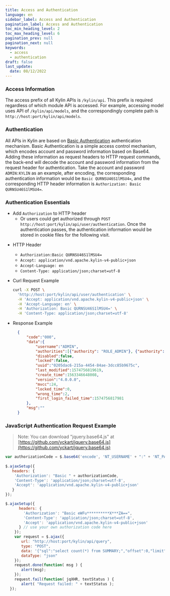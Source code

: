 ```yaml
---
title: Access and Authentication
language: en
sidebar_label: Access and Authentication
pagination_label: Access and Authentication
toc_min_heading_level: 2
toc_max_heading_level: 6
pagination_prev: null
pagination_next: null
keywords:
  - access 
  - authentication
draft: false
last_update:
  date: 08/12/2022
---
```


### Access Information
The access prefix of all Kylin APIs is `/kylin/api`. This prefix is required regardless of which module API is accessed. For example, accessing model uses API of `/kylin/api/models`, and the correspondingly complete path is `http://host:port/kylin/api/models`.


### Authentication
All APIs in Kylin are based on [Basic Authentication](http://en.wikipedia.org/wiki/Basic_access_authentication) authentication mechanism. Basic Authentication is a simple access control mechanism, which encodes account and password information based on Base64. Adding these information as request headers to HTTP request commands, the back-end will decode the account and password information from the request header for authentication. Take the account and password `ADMIN:KYLIN` as an example, after encoding, the corresponding authentication information would be `Basic QURNSU46S1lMSU4=`, and the corresponding HTTP header information is `Authorization: Basic QURNSU46S1lMSU4=`. 



### Authentication Essentials
* Add `Authorization` to HTTP header
  * Or users could get authorized through `POST http://host:port/kylin/api/user/authentication`. Once the authentication passes, the authentication information would be stored in cookie files for the following visit. 


- HTTP Header
  - `Authorization:Basic QURNSU46S1lMSU4=`
  - `Accept: application/vnd.apache.kylin-v4-public+json`
  - `Accept-Language: en`
  - `Content-Type: application/json;charset=utf-8`

- Curl Request Example

  ```sh
  curl -X POST \
    'http://host:port/kylin/api/user/authentication' \
    -H 'Accept: application/vnd.apache.kylin-v4-public+json' \
    -H 'Accept-Language: en' \
    -H 'Authorization: Basic QURNSU46S1lMSU4=' \
    -H 'Content-Type: application/json;charset=utf-8'
  ```

- Response Example

  ```json
    {
        "code":"000",
        "data":{
            "username":"ADMIN",
            "authorities":[{"authority": "ROLE_ADMIN"}, {"authority": "ALL_USERS"}],
            "disabled":false,
            "locked":false,
            "uuid":"0205dac6-215a-4454-84ae-3dcc85b9675c",
            "last_modified":1574756819619,
            "create_time":1563346648008,
            "version":"4.0.0.0",
            "mvcc":24,
            "locked_time":0,
            "wrong_time":2,
            "first_login_failed_time":1574756817981
        },
        "msg":""
    }
  ```



### JavaScript Authentication Request Example

> Note:  You can download "jquery.base64.js" at [https://github.com/yckart/jquery.base64.js](https://github.com/yckart/jquery.base64.js)

```javascript
var authorizationCode = $.base64('encode', 'NT_USERNAME' + ":" + 'NT_PASSWORD');
 
$.ajaxSetup({
   headers: { 
    'Authorization': "Basic " + authorizationCode, 
    'Content-Type': 'application/json;charset=utf-8',
    'Accept': 'application/vnd.apache.kylin-v4-public+json'
   }
});
```

```javascript
$.ajaxSetup({
      headers: { 
        'Authorization': "Basic eWFu**********X***ZA==",
        'Content-Type': 'application/json;charset=utf-8',
        'Accept': 'application/vnd.apache.kylin-v4-public+json'
      } // use your own authorization code here
    });
    var request = $.ajax({
       url: "http://host:port/kylin/api/query",
       type: "POST",
       data: '{"sql":"select count(*) from SUMMARY;","offset":0,"limit":50000,"acceptPartial":true,"project":"test"}',
       dataType: "json"
    });
    request.done(function( msg ) {
       alert(msg);
    }); 
    request.fail(function( jqXHR, textStatus ) {
       alert( "Request failed: " + textStatus );
  });
```


